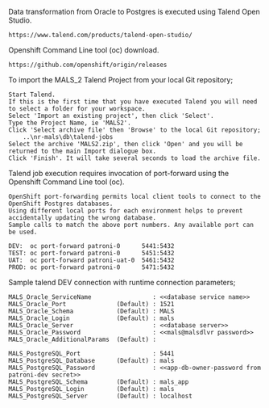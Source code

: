 Data transformation from Oracle to Postgres is executed using Talend Open Studio.

	https://www.talend.com/products/talend-open-studio/

Openshift Command Line tool (oc) download.

	https://github.com/openshift/origin/releases

To import the MALS_2 Talend Project from your local Git repository;

	Start Talend.
	If this is the first time that you have executed Talend you will need to select a folder for your workspace.
	Select 'Import an existing project', then click 'Select'.
	Type the Project Name, ie 'MALS2'.
	Click 'Select archive file' then 'Browse' to the local Git repository;
		..\nr-mals\db\talend-jobs
	Select the archive 'MALS2.zip', then click 'Open' and you will be returned to the main Import dialogue box.
	Click 'Finish'. It will take several seconds to load the archive file.
		

Talend job execution requires invocation of port-forward using the Openshift Command Line tool (oc).

	OpenShift port-forwarding permits local client tools to connect to the OpenShift Postgres databases.
	Using different local ports for each environment helps to prevent accidentally updating the wrong database.
	Sample calls to match the above port numbers. Any available port can be used.

	DEV:  oc port-forward patroni-0      5441:5432
	TEST: oc port-forward patroni-0      5451:5432
	UAT:  oc port-forward patroni-uat-0  5461:5432
	PROD: oc port-forward patroni-0      5471:5432

Sample talend DEV connection with runtime connection parameters;

	MALS_Oracle_ServiceName                 : <<database service name>>
	MALS_Oracle_Port              (Default) : 1521 
	MALS_Oracle_Schema            (Default) : MALS 
	MALS_Oracle_Login             (Default) : mals 
	MALS_Oracle_Server                      : <<database server>>
	MALS_Oracle_Password                    : <<mals@malsdlvr password>>
	MALS_Oracle_AdditionalParams  (Default) : 

	MALS_PostgreSQL_Port                    : 5441
	MALS_PostgreSQL_Database      (Default) : mals     
	MALS_PostgreSQL_Password                : <<app-db-owner-password from patroni-dev secret>>
	MALS_PostgreSQL_Schema        (Default) : mals_app 
	MALS_PostgreSQL_Login         (Default) : mals     
	MALS_PostgreSQL_Server        (Default) : localhost
 